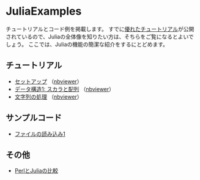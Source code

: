 # JuliaExamples

チュートリアルとコード例を掲載します。
すでに[優れたチュートリアル](https://github.com/bicycle1885/Julia-Tutorial/blob/master/Julia高速チュートリアル.ipynb)が公開されているので、Juliaの全体像を知りたい方は、そちらをご覧になるとよいでしょう。
ここでは、Juliaの機能の簡潔な紹介をするにとどめます。

## チュートリアル

- [セットアップ](https://github.com/mametank/JuliaExamples/blob/master/Julia-Setup-JP.ipynb) （[nbviewer](https://nbviewer.jupyter.org/github/mametank/JuliaExamples/blob/master/Julia-Setup-JP.ipynb)）
- [データ構造1: スカラと配列](https://github.com/mametank/JuliaExamples/blob/master/Julia-DataStructure1-JP.ipynb) （[nbviewer](https://nbviewer.jupyter.org/github/mametank/JuliaExamples/blob/master/Julia-DataStructure1-JP.ipynb)）
- [文字列の処理](https://github.com/mametank/JuliaExamples/blob/master/Julia-String-JP.ipynb) （[nbviewer](https://nbviewer.jupyter.org/github/mametank/JuliaExamples/blob/master/Julia-String-JP.ipynb)）

## サンプルコード

- [ファイルの読み込み1](https://github.com/mametank/JuliaExamples/tree/master/readfile1)

## その他

- [PerlとJuliaの比較](https://github.com/mametank/JuliaExamples/blob/master/PerlJulia.md)
